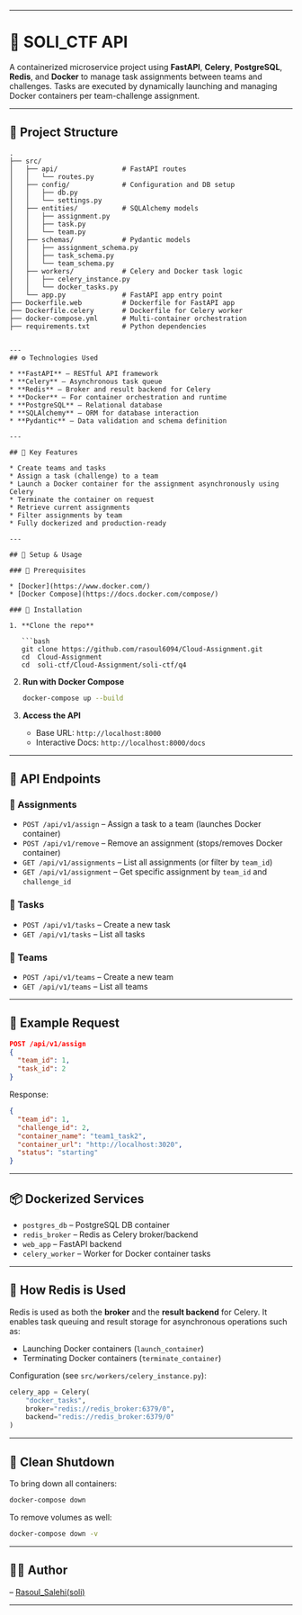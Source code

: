 
---

# 🚀 SOLI_CTF API

A containerized microservice project using **FastAPI**, **Celery**, **PostgreSQL**, **Redis**, and **Docker** to manage task assignments between teams and challenges. Tasks are executed by dynamically launching and managing Docker containers per team-challenge assignment.

---

## 📁 Project Structure

```
.
├── src/
│   ├── api/                # FastAPI routes
│   │   └── routes.py
│   ├── config/             # Configuration and DB setup
│   │   ├── db.py
│   │   └── settings.py
│   ├── entities/           # SQLAlchemy models
│   │   ├── assignment.py
│   │   ├── task.py
│   │   └── team.py
│   ├── schemas/            # Pydantic models
│   │   ├── assignment_schema.py
│   │   ├── task_schema.py
│   │   └── team_schema.py
│   ├── workers/            # Celery and Docker task logic
│   │   ├── celery_instance.py
│   │   └── docker_tasks.py
│   └── app.py              # FastAPI app entry point
├── Dockerfile.web          # Dockerfile for FastAPI app
├── Dockerfile.celery       # Dockerfile for Celery worker
├── docker-compose.yml      # Multi-container orchestration
├── requirements.txt        # Python dependencies


---
## ⚙️ Technologies Used

* **FastAPI** – RESTful API framework
* **Celery** – Asynchronous task queue
* **Redis** – Broker and result backend for Celery
* **Docker** – For container orchestration and runtime
* **PostgreSQL** – Relational database
* **SQLAlchemy** – ORM for database interaction
* **Pydantic** – Data validation and schema definition

---

## 🧠 Key Features

* Create teams and tasks
* Assign a task (challenge) to a team
* Launch a Docker container for the assignment asynchronously using Celery
* Terminate the container on request
* Retrieve current assignments
* Filter assignments by team
* Fully dockerized and production-ready

---

## 🧰 Setup & Usage

### 🚨 Prerequisites

* [Docker](https://www.docker.com/)
* [Docker Compose](https://docs.docker.com/compose/)

### 🔧 Installation

1. **Clone the repo**

   ```bash
   git clone https://github.com/rasoul6094/Cloud-Assignment.git
   cd  Cloud-Assignment
   cd  soli-ctf/Cloud-Assignment/soli-ctf/q4
   ```

2. **Run with Docker Compose**

   ```bash
   docker-compose up --build
   ```

3. **Access the API**

   * Base URL: `http://localhost:8000`
   * Interactive Docs: `http://localhost:8000/docs`

---

## 🔄 API Endpoints

### 🔗 Assignments

* `POST /api/v1/assign` – Assign a task to a team (launches Docker container)
* `POST /api/v1/remove` – Remove an assignment (stops/removes Docker container)
* `GET /api/v1/assignments` – List all assignments (or filter by `team_id`)
* `GET /api/v1/assignment` – Get specific assignment by `team_id` and `challenge_id`

### 🔗 Tasks

* `POST /api/v1/tasks` – Create a new task
* `GET /api/v1/tasks` – List all tasks

### 🔗 Teams

* `POST /api/v1/teams` – Create a new team
* `GET /api/v1/teams` – List all teams

---

## 🧪 Example Request

```json
POST /api/v1/assign
{
  "team_id": 1,
  "task_id": 2
}
```

Response:

```json
{
  "team_id": 1,
  "challenge_id": 2,
  "container_name": "team1_task2",
  "container_url": "http://localhost:3020",
  "status": "starting"
}
```

---

## 📦 Dockerized Services

* `postgres_db` – PostgreSQL DB container
* `redis_broker` – Redis as Celery broker/backend
* `web_app` – FastAPI backend
* `celery_worker` – Worker for Docker container tasks

---

## 🧠 How Redis is Used

Redis is used as both the **broker** and the **result backend** for Celery. It enables task queuing and result storage for asynchronous operations such as:

* Launching Docker containers (`launch_container`)
* Terminating Docker containers (`terminate_container`)

Configuration (see `src/workers/celery_instance.py`):

```python
celery_app = Celery(
    "docker_tasks",
    broker="redis://redis_broker:6379/0",
    backend="redis://redis_broker:6379/0"
)
```

---

## 🧹 Clean Shutdown

To bring down all containers:

```bash
docker-compose down
```

To remove volumes as well:

```bash
docker-compose down -v
```


---

## 👨‍💻 Author

 – [Rasoul_Salehi(soli)](https://github.com/rasoul6094)

---

